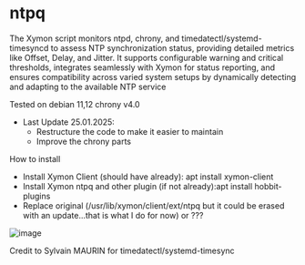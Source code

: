# ntpq
The Xymon script monitors ntpd, chrony, and timedatectl/systemd-timesyncd to assess NTP synchronization status, providing detailed metrics like Offset, Delay, and Jitter. 
It supports configurable warning and critical thresholds, integrates seamlessly with Xymon for status reporting, and ensures compatibility across varied system setups by dynamically detecting and adapting to the available NTP service

Tested on debian 11,12 chrony v4.0
- Last Update 25.01.2025: 
  - Restructure the code to make it easier to maintain
  - Improve the chrony parts

How to install 
- Install Xymon Client (should have already): apt install xymon-client
- Install Xymon ntpq and other plugin (if not already):apt install hobbit-plugins
- Replace original (/usr/lib/xymon/client/ext/ntpq but it could be erased with an update...that is what I do for now) or ???

![image](https://user-images.githubusercontent.com/8841264/174496845-0e96330f-13a1-4e00-aa81-d1544ceaa891.png)

Credit to Sylvain MAURIN for timedatectl/systemd-timesync
